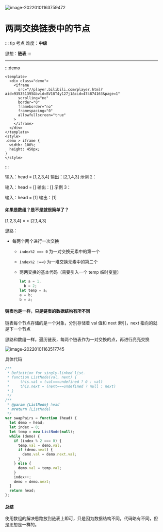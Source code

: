 ![image-20220101163759472](https://vitepress-source.oss-cn-beijing.aliyuncs.com/typoraimage-20220101163759472.png)

# 两两交换链表中的节点

::: tip 考点
难度：**中级**

思想：**链表**
:::

---

:::demo

```vue
<template>
  <div class="demo">
    <iframe
      src="//player.bilibili.com/player.html?aid=935351395&bvid=BV18T4y127j1&cid=474874163&page=1"
      scrolling="no"
      border="0"
      frameborder="no"
      framespacing="0"
      allowfullscreen="true"
    >
    </iframe>
  </div>
</template>
<style>
.demo > iframe {
  width: 100%;
  height: 450px;
}
</style>
```

:::

输入：head = [1,2,3,4]
输出：[2,1,4,3]
示例 2：

输入：head = []
输出：[]
示例 3：

输入：head = [1]
输出：[1]

#### 如果是数组？是不是就很简单了？

[1,2,3,4] = > [2,1,4,3]

思路：

- 每两个两个进行一次交换

  - `index%2 === 0` 为一对交换元素中的第一个

  - `index%2 !==0` 为一堆交换元素中的第二个

  - 两两交换的基本代码（需要引入一个 temp 临时变量）

    ```js
    let a = 1,
      b = 2;
    let temp = a;
    a = b;
    b = a;
    ```

#### 链表也是一样，只是链表的数据结构有所不同

链表每个节点存储的是一个对象，分别存储着 val 值和 next 索引，next 指向的就是下一个节点

思路和数组一样，遍历链表，每两个链表作为一对交换的点，再进行亮亮交换

![image-20220101163517745](https://vitepress-source.oss-cn-beijing.aliyuncs.com/typoraimage-20220101163517745.png)

具体代码

```js
/**
 * Definition for singly-linked list.
 * function ListNode(val, next) {
 *     this.val = (val===undefined ? 0 : val)
 *     this.next = (next===undefined ? null : next)
 * }
 */
/**
 * @param {ListNode} head
 * @return {ListNode}
 */
var swapPairs = function (head) {
  let demo = head;
  let index = 0;
  let temp = new ListNode(null);
  while (demo) {
    if (index % 2 === 0) {
      temp.val = demo.val;
      if (demo.next) {
        demo.val = demo.next.val;
      }
    } else {
      demo.val = temp.val;
    }
    index++;
    demo = demo.next;
  }
  return head;
};
```

#### 总结

使用数组的解决思路放到链表上即可，只是因为数据结构不同，代码略有不同，但是思想是一样的。
